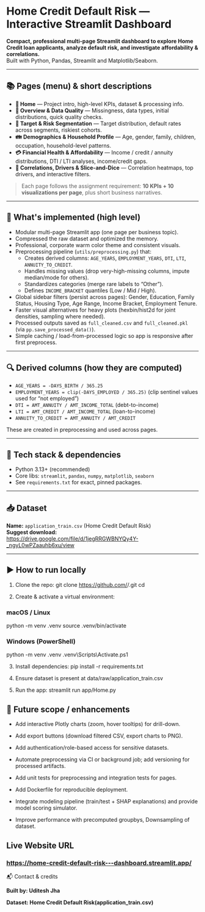 # Home Credit Default Risk — Interactive Streamlit Dashboard

**Compact, professional multi-page Streamlit dashboard to explore Home Credit loan applicants, analyze default risk, and investigate affordability & correlations.**  
Built with Python, Pandas, Streamlit and Matplotlib/Seaborn.

---

## 📚 Pages (menu) & short descriptions
- **🏦 Home** — Project intro, high-level KPIs, dataset & processing info.  
- **🧾 Overview & Data Quality** — Missingness, data types, initial distributions, quick quality checks.  
- **🎯 Target & Risk Segmentation** — Target distribution, default rates across segments, riskiest cohorts.  
- **👪 Demographics & Household Profile** — Age, gender, family, children, occupation, household-level patterns.  
- **💳 Financial Health & Affordability** — Income / credit / annuity distributions, DTI / LTI analyses, income/credit gaps.  
- **🔗 Correlations, Drivers & Slice-and-Dice** — Correlation heatmaps, top drivers, and interactive filters.

> Each page follows the assignment requirement: **10 KPIs + 10 visualizations per page**, plus short business narratives.

---

## 📌 What's implemented (high level)
- Modular multi-page Streamlit app (one page per business topic).
- Compressed the raw dataset and optimized the memory.  
- Professional, corporate warm color theme and consistent visuals.  
- Preprocessing pipeline (`utils/preprocessing.py`) that:
  - Creates derived columns: `AGE_YEARS`, `EMPLOYMENT_YEARS`, `DTI`, `LTI`, `ANNUITY_TO_CREDIT`.  
  - Handles missing values (drop very-high-missing columns, impute median/mode for others).  
  - Standardizes categories (merge rare labels to “Other”).
  - Defines `INCOME_BRACKET` quantiles (Low / Mid / High).  
- Global sidebar filters (persist across pages): Gender, Education, Family Status, Housing Type, Age Range, Income Bracket, Employment Tenure.  
- Faster visual alternatives for heavy plots (hexbin/hist2d for joint densities, sampling where needed).  
- Processed outputs saved as `full_cleaned.csv` and `full_cleaned.pkl` (via `pp.save_processed_data()`).  
- Simple caching / load-from-processed logic so app is responsive after first preprocess.

---

## 🔍 Derived columns (how they are computed)
- `AGE_YEARS = -DAYS_BIRTH / 365.25`  
- `EMPLOYMENT_YEARS = clip(-DAYS_EMPLOYED / 365.25)` (clip sentinel values used for “not employed”)  
- `DTI = AMT_ANNUITY / AMT_INCOME_TOTAL` (debt-to-income)  
- `LTI = AMT_CREDIT / AMT_INCOME_TOTAL` (loan-to-income)  
- `ANNUITY_TO_CREDIT = AMT_ANNUITY / AMT_CREDIT`

These are created in preprocessing and used across pages.

---

## 🔧 Tech stack & dependencies
- Python 3.13+ (recommended)  
- Core libs: `streamlit`, `pandas`, `numpy`, `matplotlib`, `seaborn`
- See `requirements.txt` for exact, pinned packages.

---

## 📥 Dataset
**Name:** `application_train.csv` (Home Credit Default Risk)  
**Suggest download:**  
https://drive.google.com/file/d/1jegRRGWBNYQy4Y-_ngyL0wPZaauhb6xu/view


---

## ▶️ How to run locally

1. Clone the repo:
git clone https://github.com/<your-username>/<repo-name>.git
cd <repo-name>

2. Create & activate a virtual environment:
### macOS / Linux
python -m venv .venv
source .venv/bin/activate

### Windows (PowerShell)
python -m venv .venv
.venv\Scripts\Activate.ps1

3. Install dependencies:
pip install -r requirements.txt

4. Ensure dataset is present at data/raw/application_train.csv

5. Run the app:
streamlit run app/Home.py

## 🚀 Future scope / enhancements
- Add interactive Plotly charts (zoom, hover tooltips) for drill-down.

- Add export buttons (download filtered CSV, export charts to PNG).

- Add authentication/role-based access for sensitive datasets.

- Automate preprocessing via CI or background job; add versioning for processed artifacts.

- Add unit tests for preprocessing and integration tests for pages.

- Add Dockerfile for reproducible deployment.

- Integrate modeling pipeline (train/test + SHAP explanations) and provide model scoring simulator.

- Improve performance with precomputed groupbys, Downsampling of dataset.

## Live Website URL

### https://home-credit-default-risk---dashboard.streamlit.app/

📬 Contact & credits

**Built by: Uditesh Jha**

**Dataset: Home Credit Default Risk(application_train.csv)**
